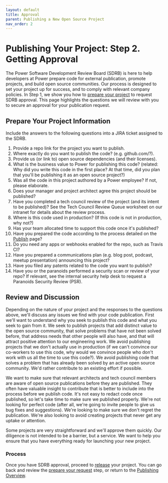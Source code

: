 ```yaml
---
layout: default
title: Approval
parent: Publishing a New Open Source Project
nav_order: 2
---
```


# Publishing Your Project: Step 2. Getting Approval

The Power Software Development Review Board (SDRB) is here to help developers at Power prepare code for external publication, promote projects, and build open source communities. Our process is designed to set your project up for success, and to comply with relevant company policies. In Step 1, we show you how to [prepare your project](../publishing/prepare.md) to request SDRB approval. This page highlights the questions we will review with you to secure an approval for your publication request.

## Prepare Your Project Information

Include the answers to the following questions into a JIRA ticket assigned to the SDRB.

 1. Provide a repo link for the project you want to publish.
 1. Where exactly do you want to publish the code? (e.g. github.com/?).
 1. Provide us (or link to) open source dependencies (and their licenses).
 1. What is the business value to Power for publishing this code? (related: Why did you write this code in the first place? At that time, did you plan that you'll be publishing it as an open source project?)
 1. Was all the code in this project authored by a Power employee? If not, please elaborate.
 1. Does your manager and project architect agree this project should be published?
 1. Have you completed a tech council review of the project (and its intent to be published)? See the Tech Council Review Queue worksheet on our intranet for details about the review process.
 1. Where is this code used in production? (If this code is not in production, why not?)
 1. Has your team allocated time to support this code once it's published?
 1. Have you prepared the code according to the process detailed on the [Publish](../publishing/publish.md) page?
 1. Do you need any apps or webhooks enabled for the repo, such as Travis CI?
 1. Have you prepared a communications plan (e.g. blog post, podcast, meetup presentation) announcing this project?
 1. Have you filed any patents related to the code you want to publish?
 1. Have you or the paranoids performed a security scan or review of your repo? If relevant, see the internal security help desk to request a Paranoids Security Review (PSR).

## Review and Discussion

Depending on the nature of your project and the responses to the questions above, we'll discuss any issues we find with your code publication. First we'll want to understand why you seek to publish this code and what you seek to gain from it. We seek to publish projects that add distinct value to the open source community, that solve problems that have not been solved before, that address needs that other people will also have, and that will attract positive attention to our engineering work. We avoid publishing projects that we don't actually use in production (if we can't convince our co-workers to use this code, why would we convince people who don't work with us all the time to use this code?). We avoid publishing code that solves a problem that has already been solved by an active open source community. We'd rather contribute to an existing effort if possible.

We want to make sure that relevant architects and tech council members are aware of open source publications before they are published. They often have valuable insight to contribute that is better to include into the process before we publish code. It's not easy to redact code once published, so let's take time to make sure we published properly. We're not looking for perfect code (after all, we're going to invite people to give us bug fixes and suggestions). We're looking to make sure we don't regret the publication. We're also looking to avoid creating projects that never get any uptake or attention.

Some projects are very straightforward and we'll approve them quickly. Our diligence is not intended to be a barrier, but a service. We want to help you ensure that you have everything ready for launching your new project.

### Process

Once you have SDRB approval, proceed to [release](../publishing/release.md) your project. You can go back and review the [prepare your request](../publishing/prepare.md) step, or return to the [Publishing Overview](../publishing/publish.md).
